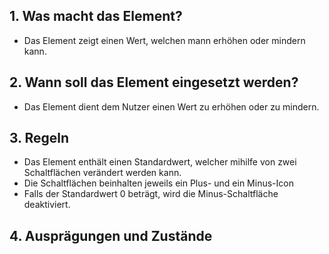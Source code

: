 ## 1. Was macht das Element?
*   Das Element zeigt einen Wert, welchen mann erhöhen oder mindern kann.

## 2. Wann soll das Element eingesetzt werden?
*   Das Element dient dem Nutzer einen Wert zu erhöhen oder zu mindern.

## 3. Regeln
*   Das Element enthält einen Standardwert, welcher mihilfe von zwei Schaltflächen verändert werden kann.
*   Die Schaltflächen beinhalten jeweils ein Plus- und ein Minus-Icon
*   Falls der Standardwert 0 beträgt, wird die Minus-Schaltfläche deaktiviert.

## 4. Ausprägungen und Zustände
